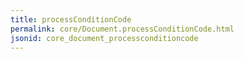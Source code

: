 ```yaml
---
title: processConditionCode
permalink: core/Document.processConditionCode.html
jsonid: core_document_processconditioncode
---
```

